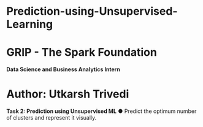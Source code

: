 # Prediction-using-Unsupervised-Learning
#  GRIP - The Spark Foundation 
**Data Science and Business Analytics Intern** 
# Author: Utkarsh Trivedi
**Task 2: Prediction using Unsupervised ML** 
● Predict the optimum number of clusters and represent it visually.
